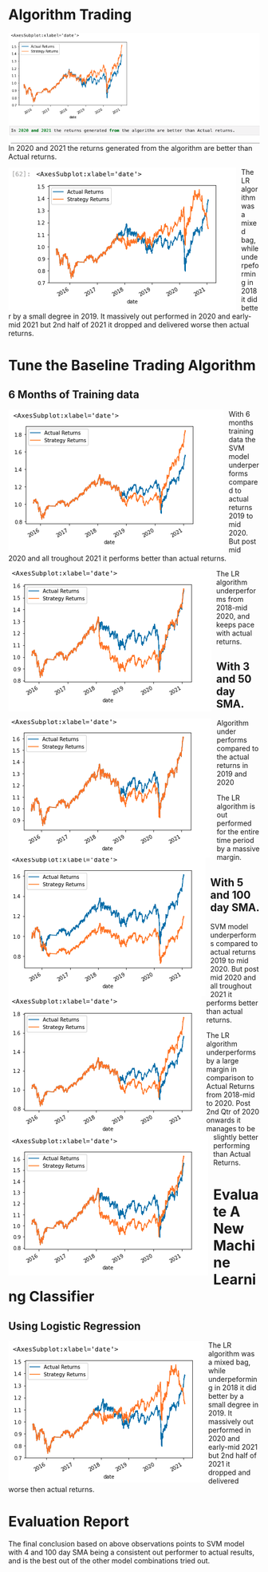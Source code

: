 # Algorithm Trading

<img src="./Resources/1. Baseline model.png"
     alt="Baseline Model"
     style="float: left; margin-right: 10px;" />
     
In 2020 and 2021 the returns generated from the algorithm are better than Actual returns.

<img src="./Resources/2. Using LR Model.png"
     alt="LR Model"
     style="float: left; margin-right: 10px;" />


The LR algorithm was a mixed bag, while underpeforming in 2018 it did better by a small degree in 2019. It massively out performed in 2020 and early-mid 2021 but 2nd half of 2021 it dropped and delivered worse then actual returns.

# Tune the Baseline Trading Algorithm

## 6 Months of Training data 
<img src="./Resources/3. Model 1 with 6months training data.png"
     alt="Baseline Model with 6 months data for training"
     style="float: left; margin-right: 10px;" />
     
With 6 months training data the SVM model underperforms compared to actual returns 2019 to mid 2020. But post mid 2020 and all troughout 2021 it performs better than actual returns.

<img src="./Resources/4. LR model on 6m training data.png"
     alt="LR Model using 6 months of training data"
     style="float: left; margin-right: 10px;" />


The LR algorithm underperforms from 2018-mid 2020, and keeps pace with actual returns.

## With 3 and 50 day SMA.

<img src="./Resources/7. Baseline with 3n50 day windows.png"
     alt="Baseline Model with 3 and 50 day SMA"
     style="float: left; margin-right: 10px;" />
     
Algorithm under performs compared to the actual returns in 2019 and 2020
<img src="./Resources/8. LR with 3n50 day SMA.png"
     alt="LR Model using 3 and 50 day SMA"
     style="float: left; margin-right: 10px;" />


The LR algorithm is out performed for the entire time period by a massive margin.

## With 5 and 100 day SMA.

<img src="./Resources/9. Baseline with 5n100 SMA.png"
     alt="Baseline Model with 5 and 100 day SMA"
     style="float: left; margin-right: 10px;" />
     
SVM model underperforms compared to actual returns 2019 to mid 2020. But post mid 2020 and all troughout 2021 it performs better than actual returns.

<img src="./Resources/10. LR with 5n100 SMA.png"
     alt="LR Model using 5 and 100 day SMA"
     style="float: left; margin-right: 10px;" />


The LR algorithm underperforms by a large margin in comparison to Actual Returns from 2018-mid to 2020. Post 2nd Qtr of 2020 onwards it manages to be slightly better performing than Actual Returns. 

# Evaluate A New Machine Learning Classifier

## Using Logistic Regression

<img src="./Resources/11. LR results.png"
     alt="LR Model"
     style="float: left; margin-right: 10px;" />
     
The LR algorithm was a mixed bag, while underpeforming in 2018 it did better by a small degree in 2019. It massively out performed in 2020 and early-mid 2021 but 2nd half of 2021 it dropped and delivered worse then actual returns.
     
     
# Evaluation Report

The final conclusion based on above observations points to SVM model with 4 and 100 day SMA being a consistent out performer to actual results, and is the best out of the other model combinations tried out.